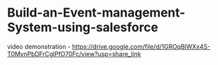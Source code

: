# Build-an-Event-management-System-using-salesforce
video demonstration - https://drive.google.com/file/d/1GROqBlWXx4S-T0MvnPbDFrCglPfO70Fc/view?usp=share_link
